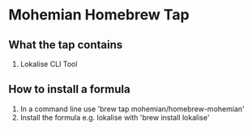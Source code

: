 # Mohemian Homebrew Tap

## What the tap contains
1. Lokalise CLI Tool

## How to install a formula
1. In a command line use 'brew tap mohemian/homebrew-mohemian'
2. Install the formula e.g. lokalise with 'brew install lokalise'


